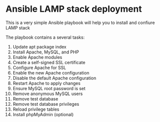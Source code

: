 # Ansible LAMP stack deployment
This is a very simple Ansible playbook will help you to install and confiure LAMP stack 

The playbook contains a several tasks:

1) Update apt package index
2) Install Apache, MySQL, and PHP
3) Enable Apache modules
4) Create a self-signed SSL certificate
5) Configure Apache for SSL
6) Enable the new Apache configuration
7) Disable the default Apache configuration
8) Restart Apache to apply changes
9) Ensure MySQL root password is set
10) Remove anonymous MySQL users
11) Remove test database
12) Remove test database privileges
13) Reload privilege tables
14) Install phpMyAdmin (optional)
